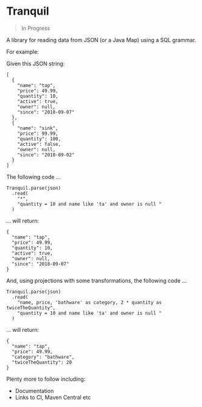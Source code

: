 Tranquil
========

> In Progress

A library for reading data from JSON (or a Java Map) using a SQL grammar.

For example:

Given this JSON string:

```
[
  {
    "name": "tap",
    "price": 49.99,
    "quantity": 10,
    "active": true,
    "owner": null,
    "since": "2018-09-07"
  },
  {
    "name": "sink",
    "price": 99.99,
    "quantity": 100,
    "active": false,
    "owner": null,
    "since": "2018-09-02"
  }
]
```

The following code ...

```
Tranquil.parse(json)
  .read(
    "*",
    "quantity = 10 and name like 'ta' and owner is null "
  )
```

... will return:

```
{
  "name": "tap",
  "price": 49.99,
  "quantity": 10,
  "active": true,
  "owner": null,
  "since": "2018-09-07"
}
```

And, using projections with some transformations, the following code ...

```
Tranquil.parse(json)
  .read(
    "name, price, 'bathware' as category, 2 * quantity as twiceTheQuantity",
    "quantity = 10 and name like 'ta' and owner is null "
  )
```

... will return:

```
{
  "name": "tap",
  "price": 49.99,
  "category": "bathware",
  "twiceTheQuantity": 20
}
```

Plenty more to follow including:

* Documentation
* Links to CI, Maven Central etc

